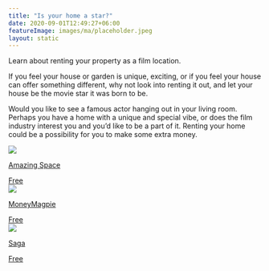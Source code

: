```yaml
---
title: "Is your home a star?"
date: 2020-09-01T12:49:27+06:00
featureImage: images/ma/placeholder.jpeg
layout: static
---
```


Learn about renting your property as a film location.

If you feel your house or garden is unique, exciting, or if you feel your house can offer something different, why not look into renting it out, and let your house be the movie star it was born to be.

Would you like to see a famous actor hanging out in your living room. Perhaps you have a home with a unique and special vibe, or does the film industry interest you and you’d like to be a part of it. Renting your home could be a possibility for you to make some extra money.

<a class="ma-link" href="https://amazingspace.co.uk/"><div class="ma-card ma-card-Wealth"><div class="ma-icon"><img src ="/images/icon-check.png"/></div><div class="ma-name"><p>Amazing Space</p></div><div class="ma-paid-text"><span>Free</span></div></div></a><a class="ma-link" href="https://www.moneymagpie.com/make-money/renting-your-home-as-a-film-set-2"><div class="ma-card ma-card-Wealth"><div class="ma-icon"><img src ="/images/icon-check.png"/></div><div class="ma-name"><p>MoneyMagpie</p></div><div class="ma-paid-text"><span>Free</span></div></div></a><a class="ma-link" href="https://www.saga.co.uk/magazine/money/personal-finance/making-money/earn-money-renting-your-home-to-film-and-tv-companies"><div class="ma-card ma-card-Wealth"><div class="ma-icon"><img src ="/images/icon-check.png"/></div><div class="ma-name"><p>Saga</p></div><div class="ma-paid-text"><span>Free</span></div></div></a>  

<br/><br/>






